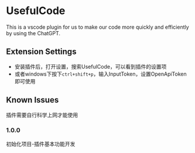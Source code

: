 # UsefulCode

This is a vscode plugin for us to make our code more quickly and efficiently by using the ChatGPT.

## Extension Settings

- 安装插件后，打开设置，搜索UsefulCode，可以看到插件的设置项
- 或者windows下按下`ctrl+shift+p`，输入InputToken，设置OpenApiToken即可使用

## Known Issues

插件需要自行科学上网才能使用


### 1.0.0

初始化项目-插件基本功能开发

